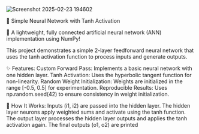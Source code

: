 
![Screenshot 2025-02-23 194602](https://github.com/user-attachments/assets/cdfe9af4-dad8-4af3-a180-14616294aa9e)

🧠 Simple Neural Network with Tanh Activation

🚀 A lightweight, fully connected artificial neural network (ANN) implementation using NumPy!

This project demonstrates a simple 2-layer feedforward neural network that uses the tanh activation function to process inputs and generate outputs.

✨ Features:
Custom Forward Pass: Implements a basic neural network with one hidden layer.
Tanh Activation: Uses the hyperbolic tangent function for non-linearity.
Random Weight Initialization: Weights are initialized in the range [-0.5, 0.5] for experimentation.
Reproducible Results: Uses np.random.seed(42) to ensure consistency in weight initialization.

🔧 How It Works:
Inputs (i1, i2) are passed into the hidden layer.
The hidden layer neurons apply weighted sums and activate using the tanh function.
The output layer processes the hidden layer outputs and applies the tanh activation again.
The final outputs (o1, o2) are printed
